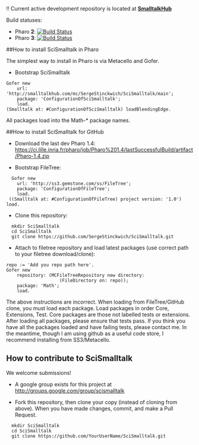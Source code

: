 :bangbang: Current active development repository is located at **[SmalltalkHub](http://www.smalltalkhub.com/#!/~SergeStinckwich/SciSmalltalk)**

Build statuses:

  - Pharo **2**: [![Build Status](https://ci.inria.fr/pharo-contribution/buildStatus/icon?job=SciSmalltalk/PHARO=20,VERSION=bleedingEdge,VM=vm)](https://ci.inria.fr/pharo-contribution/job/SciSmalltalk/PHARO=20,VERSION=bleedingEdge,VM=vm/)
  - Pharo **3**: [![Build Status](https://ci.inria.fr/pharo-contribution/buildStatus/icon?job=SciSmalltalk/PHARO=30,VERSION=bleedingEdge,VM=vm)](https://ci.inria.fr/pharo-contribution/job/SciSmalltalk/PHARO=30,VERSION=bleedingEdge,VM=vm/)

##How to install SciSmalltalk in Pharo

The simplest way to install in Pharo is via Metacello and Gofer. 
* Bootstrap SciSmalltalk

```Smalltalk
Gofer new
	url: 'http://smalltalkhub.com/mc/SergeStinckwich/SciSmalltalk/main';
	package: 'ConfigurationOfSciSmalltalk';
	load.
(Smalltalk at: #ConfigurationOfSciSmalltalk) loadBleedingEdge.
```

All packages load into the Math-* package names.


##How to install SciSmalltalk for GitHub

* Download the last dev Pharo 1.4: https://ci.lille.inria.fr/pharo/job/Pharo%201.4/lastSuccessfulBuild/artifact/Pharo-1.4.zip

* Bootstrap FileTree:

```Smalltalk
  Gofer new
    url: 'http://ss3.gemstone.com/ss/FileTree';
    package: 'ConfigurationOfFileTree';
    load.
 ((Smalltalk at: #ConfigurationOfFileTree) project version: '1.0') load.
```

* Clone this repository:

```shell
  mkdir SciSmalltalk
  cd SciSmalltalk
  git clone https://github.com/SergeStinckwich/SciSmalltalk.git
```

* Attach to filetree repository and load latest packages (use correct path to your filetree download/clone):

```Smalltalk
repo := 'Add you repo path here'.
Gofer new
    repository: (MCFileTreeRepository new directory: 
                    (FileDirectory on: repo));
    package: 'Math';
    load.
```
The above instructions are incorrect. When loading from FileTree/GitHub clone, you must load each package. Load packages in order Core, Extensions, Test. Core packages are those not labelled tests or extensions. After loading all packages, please ensure that tests pass. If you think you have all the packages loaded and have failing tests, please contact me. In the meantime, though I am using github as a useful code store, I recommend installing from SS3/Metacello.

## How to contribute to SciSmalltalk

We welcome submissions!

* A google group exists for this project at http://groups.google.com/group/scismalltalk

* Fork this repository, then clone your copy (instead of cloning from above). When you have made changes, commit, and make a Pull Request.
```shell
  mkdir SciSmalltalk
  cd SciSmalltalk
  git clone https://github.com/YourUserName/SciSmalltalk.git
```

